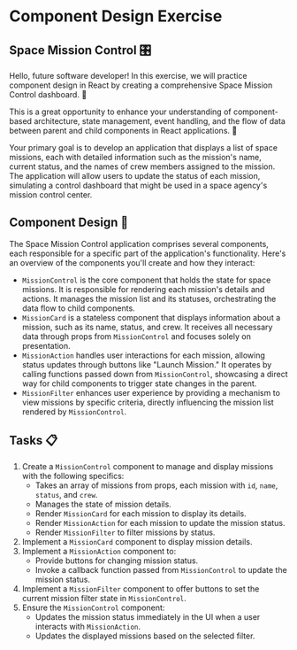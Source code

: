 # Component Design Exercise

## Space Mission Control 🎛️

Hello, future software developer! In this exercise, we will practice component design in React by creating a comprehensive Space Mission Control dashboard. 💪

This is a great opportunity to enhance your understanding of component-based architecture, state management, event handling, and the flow of data between parent and child components in React applications. 🥳

Your primary goal is to develop an application that displays a list of space missions, each with detailed information such as the mission's name, current status, and the names of crew members assigned to the mission. The application will allow users to update the status of each mission, simulating a control dashboard that might be used in a space agency's mission control center.

## Component Design 🎨

The Space Mission Control application comprises several components, each responsible for a specific part of the application's functionality. Here's an overview of the components you'll create and how they interact:

- `MissionControl` is the core component that holds the state for space missions. It is responsible for rendering each mission's details and actions. It manages the mission list and its statuses, orchestrating the data flow to child components.
- `MissionCard` is a stateless component that displays information about a mission, such as its name, status, and crew. It receives all necessary data through props from `MissionControl` and focuses solely on presentation.
- `MissionAction` handles user interactions for each mission, allowing status updates through buttons like "Launch Mission." It operates by calling functions passed down from `MissionControl`, showcasing a direct way for child components to trigger state changes in the parent.
- `MissionFilter` enhances user experience by providing a mechanism to view missions by specific criteria, directly influencing the mission list rendered by `MissionControl`.

## Tasks 📋

1. Create a `MissionControl` component to manage and display missions with the following specifics:
    - Takes an array of missions from props, each mission with `id`, `name`, `status`, and `crew`.
    - Manages the state of mission details.
    - Render `MissionCard` for each mission to display its details.
    - Render `MissionAction` for each mission to update the mission status.
    - Render `MissionFilter` to filter missions by status.
2. Implement a `MissionCard` component to display mission details.
3. Implement a `MissionAction` component to:
    - Provide buttons for changing mission status.
    - Invoke a callback function passed from `MissionControl` to update the mission status.
4. Implement a `MissionFilter` component to offer buttons to set the current mission filter state in `MissionControl`.
5. Ensure the `MissionControl` component:
    - Updates the mission status immediately in the UI when a user interacts with `MissionAction`.
    - Updates the displayed missions based on the selected filter.
